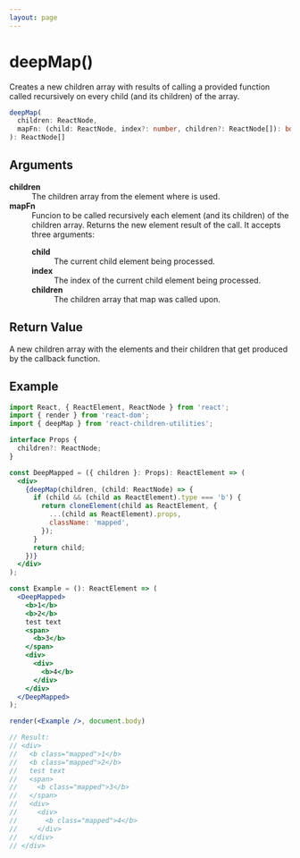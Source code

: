 ```yaml
---
layout: page
---
```


# deepMap()

Creates a new children array with results of calling a provided function called recursively on every child (and its children) of the array.

```typescript
deepMap(
  children: ReactNode,
  mapFn: (child: ReactNode, index?: number, children?: ReactNode[]): boolean,
): ReactNode[]
```

## Arguments

<dl>
  <dt><b>children</b></dt>
  <dd>The children array from the element where is used.</dd>
  <dt><b>mapFn</b></dt>
  <dd>Funcion to be called recursively each element (and its children) of the children array. Returns the new element result of the call. It accepts three arguments:</dd>
  <dd>
    <dl>
      <dt><b>child</b></dt>
      <dd>The current child element being processed.</dd>
      <dt><b>index</b></dt>
      <dd>The index of the current child element being processed.</dd>
      <dt><b>children</b></dt>
      <dd>The children array that map was called upon.</dd>
    </dl>
  </dd>
</dl>

## Return Value

A new children array with the elements and their children that get produced by the callback function.

## Example

```jsx
import React, { ReactElement, ReactNode } from 'react';
import { render } from 'react-dom';
import { deepMap } from 'react-children-utilities';

interface Props {
  children?: ReactNode;
}

const DeepMapped = ({ children }: Props): ReactElement => (
  <div>
    {deepMap(children, (child: ReactNode) => {
      if (child && (child as ReactElement).type === 'b') {
        return cloneElement(child as ReactElement, {
          ...(child as ReactElement).props,
          className: 'mapped',
        });
      }
      return child;
    })}
  </div>
);

const Example = (): ReactElement => (
  <DeepMapped>
    <b>1</b>
    <b>2</b>
    test text
    <span>
      <b>3</b>
    </span>
    <div>
      <div>
        <b>4</b>
      </div>
    </div>
  </DeepMapped>
);

render(<Example />, document.body)

// Result:
// <div>
//   <b class="mapped">1</b>
//   <b class="mapped">2</b>
//   test text
//   <span>
//     <b class="mapped">3</b>
//   </span>
//   <div>
//     <div>
//       <b class="mapped">4</b>
//     </div>
//   </div>
// </div>
```
